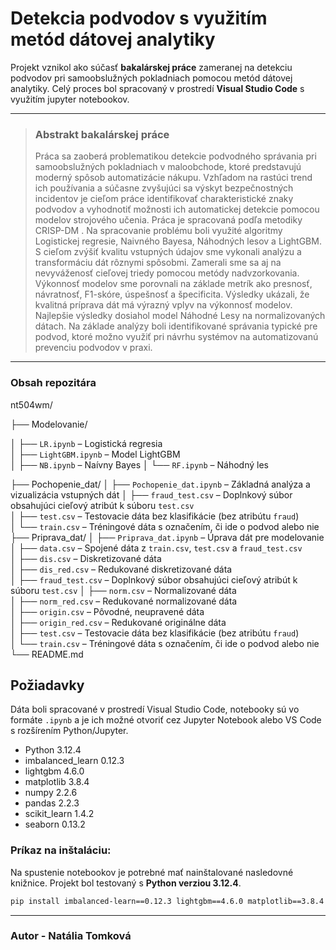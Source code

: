 # Detekcia podvodov s využitím metód dátovej analytiky

Projekt vznikol ako súčasť **bakalárskej práce** zameranej na detekciu podvodov pri samoobslužných pokladniach pomocou metód dátovej analytiky. Celý proces bol spracovaný v prostredí **Visual Studio Code** s využitím jupyter notebookov.

---
>### Abstrakt bakalárskej práce
>Práca sa zaoberá problematikou detekcie podvodného správania pri samoobslužných pokladniach v maloobchode, ktoré predstavujú moderný spôsob automatizácie nákupu. Vzhľadom na rastúci trend ich používania a súčasne  zvyšujúci sa výskyt bezpečnostných incidentov je cieľom práce identifikovať charakteristické znaky podvodov a vyhodnotiť možnosti ich automatickej detekcie pomocou modelov strojového učenia. Práca je spracovaná podľa metodiky CRISP-DM . Na spracovanie problému boli využité algoritmy Logistickej regresie, Naivného Bayesa, Náhodných lesov a LightGBM. S cieľom zvýšiť kvalitu vstupných údajov sme vykonali analýzu a transformáciu dát rôznymi spôsobmi. Zamerali sme sa aj na nevyváženosť cieľovej triedy pomocou metódy nadvzorkovania. Výkonnosť modelov sme porovnali na základe metrík ako presnosť, návratnosť, F1-skóre, úspešnosť a špecificita. Výsledky ukázali, že kvalitná príprava dát má výrazný vplyv na výkonnosť modelov. Najlepšie výsledky dosiahol model Náhodné Lesy na normalizovaných dátach. Na základe analýzy boli identifikované správania typické pre podvod, ktoré možno využiť pri návrhu systémov na automatizovanú prevenciu podvodov v praxi.
---
### Obsah repozitára
nt504wm/

├── Modelovanie/

│   ├── `LR.ipynb` – Logistická regresia  
│   ├── `LightGBM.ipynb` – Model LightGBM  
│   ├── `NB.ipynb` – Naívny Bayes
│   └── `RF.ipynb` – Náhodný les  

├── Pochopenie_dat/
│   ├── `Pochopenie_dat.ipynb` – Základná analýza a vizualizácia vstupných dát
│   ├── `fraud_test.csv` – Doplnkový súbor obsahujúci cieľový atribút k súboru `test.csv`  
│   ├── `test.csv` – Testovacie dáta bez klasifikácie (bez atribútu `fraud`)  
│   └── `train.csv` – Tréningové dáta s označením, či ide o podvod alebo nie 
├── Priprava_dat/
│   ├── `Priprava_dat.ipynb` – Úprava dát pre modelovanie
│   ├── `data.csv` – Spojené dáta z `train.csv`, `test.csv` a `fraud_test.csv`  
│   ├── `dis.csv` – Diskretizované dáta  
│   ├── `dis_red.csv` – Redukované diskretizované dáta  
│   ├── `fraud_test.csv` – Doplnkový súbor obsahujúci cieľový atribút k súboru `test.csv` 
│   ├── `norm.csv` – Normalizované dáta  
│   ├── `norm_red.csv` – Redukované normalizované dáta  
│   ├── `origin.csv` – Pôvodné, neupravené dáta  
│   ├── `origin_red.csv` – Redukované originálne dáta  
│   ├── `test.csv` – Testovacie dáta bez klasifikácie (bez atribútu `fraud`)  
│   └── `train.csv` – Tréningové dáta s označením, či ide o podvod alebo nie 
└── README.md

## Požiadavky
Dáta boli spracované v prostredí Visual Studio Code, notebooky sú vo formáte `.ipynb` a je ich možné otvoriť cez Jupyter Notebook alebo VS Code s rozšírením Python/Jupyter.

 - Python 3.12.4
 - imbalanced_learn 0.12.3 
 - lightgbm 4.6.0 
 - matplotlib 3.8.4
 - numpy 2.2.6 
 - pandas 2.2.3 
 - scikit_learn 1.4.2 
 - seaborn 0.13.2
### Príkaz na inštaláciu:
Na spustenie notebookov je potrebné mať nainštalované nasledovné knižnice. Projekt bol testovaný s **Python verziou 3.12.4**.

```bash
pip install imbalanced-learn==0.12.3 lightgbm==4.6.0 matplotlib==3.8.4 numpy==2.2.6 pandas==2.2.3 scikit-learn==1.4.2 seaborn==0.13.2
```  

---

### Autor - Natália Tomková

